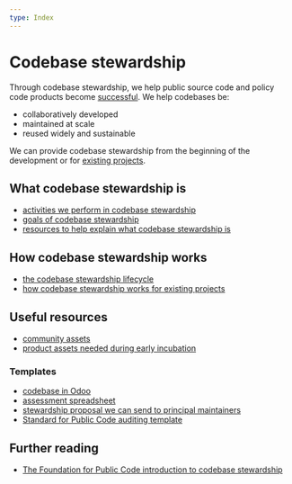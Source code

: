 ```yaml
---
type: Index
---
```


# Codebase stewardship

Through codebase stewardship, we help public source code and policy code products become [successful](success-for-a-codebase.md).
We help codebases be:

* collaboratively developed
* maintained at scale
* reused widely and sustainable

We can provide codebase stewardship from the beginning of the development or for [existing projects](for-existing-projects.md).

## What codebase stewardship is

* [activities we perform in codebase stewardship](activities.md)
* [goals of codebase stewardship](goals.md)
* [resources to help explain what codebase stewardship is](../explaining-codebase-stewardship/index.md)

## How codebase stewardship works

* [the codebase stewardship lifecycle](lifecycle.md)
* [how codebase stewardship works for existing projects](for-existing-projects.md)

## Useful resources

* [community assets](community-assets.md)
* [product assets needed during early incubation](product-assets-for-early-incubation.md)

### Templates

* [codebase in Odoo](odoo-codebase-template.md)
* [assessment spreadsheet](../codebase-stewardship-assessment/create-assessment-spreadsheet.md)
* [stewardship proposal we can send to principal maintainers](stewardship-proposal-template.md)
* [Standard for Public Code auditing template](../codebase-auditing/review-template.md)

## Further reading

* [The Foundation for Public Code introduction to codebase stewardship](https://publiccode.net/codebase-stewardship/)
